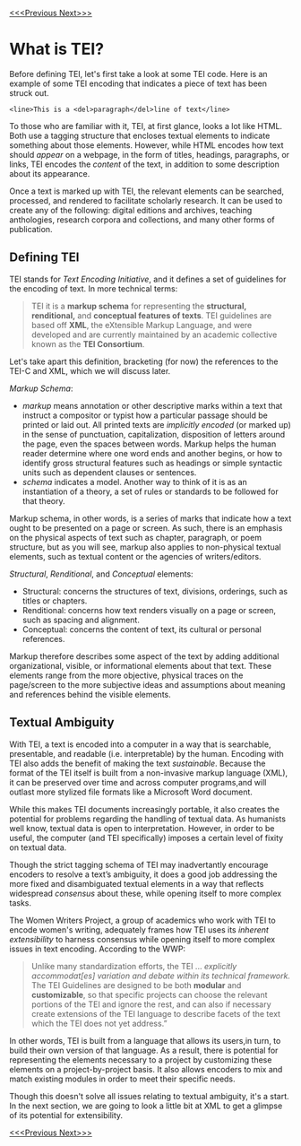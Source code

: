 [<<<Previous  ](README.md)  [Next>>>](what_is_xml.md)

# What is TEI?

Before defining TEI, let's first take a look at some TEI code. Here is an example of some TEI encoding that indicates a piece of text has been struck out.

    <line>This is a <del>paragraph</del>line of text</line>

To those who are familiar with it, TEI, at first glance, looks a lot like HTML. Both use a tagging structure that encloses textual elements to indicate something about those elements. However, while HTML encodes how text should *appear* on a webpage, in the form of titles, headings, paragraphs, or links, TEI encodes the *content* of the text, in addition to some description about its appearance. 

Once a text is marked up with TEI, the relevant elements can be searched, processed, and rendered to facilitate scholarly research. It can be used to create any of the following: digital editions and archives, teaching anthologies, research corpora and collections, and many other forms of publication.

## Defining TEI

TEI stands for *Text Encoding Initiative*, and it defines a set of guidelines for the encoding of text. In more technical terms:

> TEI it is a **markup schema** for representing the **structural, renditional,** and **conceptual features of texts**. TEI guidelines are based off **XML**, the eXtensible Markup Language, and were developed and are currently maintained by an academic collective known as the **TEI Consortium**.

Let's take apart this definition, bracketing (for now) the references to the TEI-C and XML, which we will discuss later. 

*Markup Schema*:
- *markup* means annotation or other descriptive marks within a text that instruct a compositor or typist how a particular passage should be printed or laid out. All printed texts are *implicitly encoded* (or marked up) in the sense of punctuation, capitalization, disposition of letters around the page, even the spaces between words. Markup helps the human reader determine where one word ends and another begins, or how to identify gross structural features such as headings or simple syntactic units such as dependent clauses or sentences.
- *schema* indicates a model. Another way to think of it is as an instantiation of a theory, a set of rules or standards to be followed for that theory.

Markup schema, in other words, is a series of marks that indicate how a text ought to be presented on a page or screen. As such, there is an emphasis on the physical aspects of text such as chapter, paragraph, or poem structure, but as you will see, markup also applies to non-physical textual elements, such as textual content or the agencies of writers/editors. 

*Structural*, *Renditional*, and *Conceptual* elements:
- Structural: concerns the structures of text, divisions, orderings, such as titles or chapters. 
- Renditional: concerns how text renders visually on a page or screen, such as spacing and alignment.
- Conceptual: concerns the content of text, its cultural or personal references.

Markup therefore describes some aspect of the text by adding additional organizational, visible, or informational elements about that text. These elements range from the more objective, physical traces on the page/screen to the more subjective ideas and assumptions about meaning and references behind the visible elements. 

## Textual Ambiguity 

With TEI, a text is encoded into a computer in a way that is searchable, presentable, and readable (i.e. interpretable) by the human. Encoding with TEI also adds the benefit of making the text *sustainable*. Because the format of the TEI itself is built from a non-invasive markup language (XML), it can be preserved over time and across computer programs,and will outlast more stylized file formats like a Microsoft Word document. 

While this makes TEI documents increasingly portable, it also creates the potential for problems regarding the handling of textual data. As humanists well know, textual data is open to interpretation. However, in order to be useful, the computer (and TEI specifically) imposes a certain level of fixity on textual data.

Though the strict tagging schema of TEI may inadvertantly encourage encoders to resolve a text’s ambiguity, it does a good job addressing the more fixed and disambiguated textual elements in a way that reflects widespread *consensus* about these, while opening itself to more complex tasks. 

The Women Writers Project, a group of academics who work with TEI to encode women's writing, adequately frames how TEI uses its *inherent extensibility* to harness consensus while opening itself to more complex issues in text encoding. According to the WWP:

>Unlike many standardization efforts, the TEI ... *explicitly accommodat[es] variation and debate within its technical framework.* The TEI Guidelines are designed to be both **modular** and **customizable**, so that specific projects can choose the relevant portions of the TEI and ignore the rest, and can also if necessary create extensions of the TEI language to describe facets of the text which the TEI does not yet address.”

In other words, TEI is built from a language that allows its users,in turn, to build their own version of that language. As a result, there is potential for representing the elements necessary to a project by customizing these elements on a project-by-project basis. It also allows encoders to mix and match existing modules in order to meet their specific needs. 

Though this doesn't solve all issues relating to textual ambiguity, it's a start. In the next section, we are going to look a little bit at XML to get a glimpse of its potential for extensibility. 

[<<<Previous  ](README.md)[Next>>>](what_is_xml.md)
